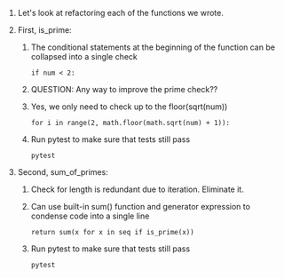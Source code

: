 1.  Let's look at refactoring each of the functions we wrote.

2.  First, is_prime:

    1.  The conditional statements at the beginning of the function can be 
        collapsed into a single check

            if num < 2:
    
    2.  QUESTION: Any way to improve the prime check??

    3.  Yes, we only need to check up to the floor(sqrt(num))

            for i in range(2, math.floor(math.sqrt(num) + 1)):
    
    4.  Run pytest to make sure that tests still pass

            pytest

3. Second, sum_of_primes:

    1.  Check for length is redundant due to iteration. Eliminate it.

    2.  Can use built-in sum() function and generator expression to condense code
        into a single line

            return sum(x for x in seq if is_prime(x))
    
    3.  Run pytest to make sure that tests still pass

            pytest